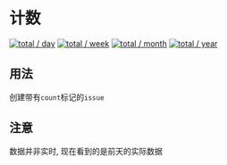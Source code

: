 # 计数

[![total / day](https://img.shields.io/badge/dynamic/json?url=https://data.jsdelivr.com/v1/package/gh/star2000/count/stats/day&label=total&query=total&suffix=+/+day&style=flat-square)](https://github.com/star2000/count)
[![total / week](https://img.shields.io/badge/dynamic/json?url=https://data.jsdelivr.com/v1/package/gh/star2000/count/stats/week&label=total&query=total&suffix=+/+week&style=flat-square)](https://github.com/star2000/count)
[![total / month](https://img.shields.io/badge/dynamic/json?url=https://data.jsdelivr.com/v1/package/gh/star2000/count/stats/month&label=total&query=total&suffix=+/+month&style=flat-square)](https://github.com/star2000/count)
[![total / year](https://img.shields.io/badge/dynamic/json?url=https://data.jsdelivr.com/v1/package/gh/star2000/count/stats/year&label=total&query=total&suffix=+/+year&style=flat-square)](https://github.com/star2000/count)

## 用法

创建带有`count`标记的`issue`

## 注意

数据并非实时, 现在看到的是前天的实际数据
